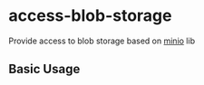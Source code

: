 # access-blob-storage

Provide access to blob storage based on [minio](https://docs.min.io/docs/javascript-client-api-reference) lib


## Basic Usage

```


```
